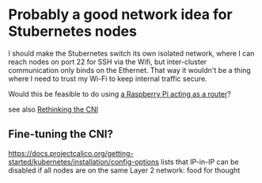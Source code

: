 # Probably a good network idea for Stubernetes nodes

I should make the Stubernetes switch its own isolated network, where I can reach nodes on port 22 for SSH via the Wifi, but inter-cluster communication only binds on the Ethernet. That way it wouldn't be a thing where I need to trust my Wi-Fi to keep internal traffic secure.

Would this be feasible to do using [a Raspberry Pi acting as a router](c25a1b6a-875b-4fde-96c0-98464511170b.md)?

see also [Rethinking the CNI](d31338e5-2755-4164-8dc4-5e5ad5610243.md)

## Fine-tuning the CNI?

https://docs.projectcalico.org/getting-started/kubernetes/installation/config-options lists that IP-in-IP can be disabled if all nodes are on the same Layer 2 network: food for thought
